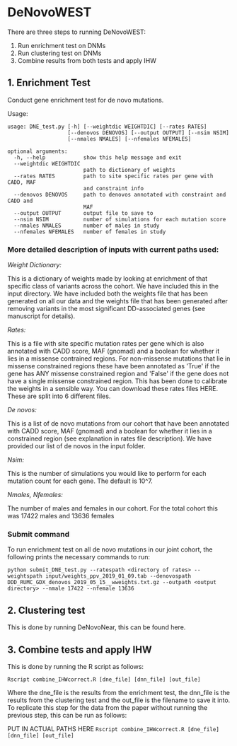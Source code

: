 
# DeNovoWEST

There are three steps to running DeNovoWEST:
1. Run enrichment test on DNMs
2. Run clustering test on DNMs
3. Combine results from both tests and apply IHW

## 1. Enrichment Test
Conduct gene enrichment test for de novo mutations.

Usage:
```
usage: DNE_test.py [-h] [--weightdic WEIGHTDIC] [--rates RATES]
                   [--denovos DENOVOS] [--output OUTPUT] [--nsim NSIM] 
                   [--nmales NMALES] [--nfemales NFEMALES]

optional arguments:
  -h, --help            show this help message and exit
  --weightdic WEIGHTDIC
                        path to dictionary of weights 
  --rates RATES         path to site specific rates per gene with CADD, MAF
                        and constraint info
  --denovos DENOVOS     path to denovos annotated with constraint and CADD and
                        MAF
  --output OUTPUT       output file to save to
  --nsim NSIM           number of simulations for each mutation score
  --nmales NMALES       number of males in study
  --nfemales NFEMALES   number of females in study
```
### More detailed description of inputs with current paths used:

*Weight Dictionary:* 

This is a dictionary of weights made by looking at enrichment of that specific class of variants across the cohort. We have included this in the input directory. We have included both the weights file that has been generated on all our data and the weights file that has been generated after removing variants in the most significant DD-associated genes (see manuscript for details). 

*Rates:*

This is a file with site specific mutation rates per gene which is also annotated with CADD score, MAF (gnomad) and a boolean for whether it lies in a missense contrained regions. For non-missense mutations that lie in missense constrained regions these have been annotated as 'True' if the gene has ANY missense constrained region and 'False' if the gene does not have a single missense constrained region. This has been done to calibrate the weights in a sensible way.
You can download these rates files HERE. These are split into 6 different files. 

*De novos:*

This is a list of de novo mutations from our cohort that have been annotated with CADD score, MAF (gnomad) and a boolean for whether it lies in a constrained region (see explanation in rates file description). We have provided our list of de novos in the input folder.

*Nsim:*

This is the number of simulations you would like to perform for each mutation count for each gene. The default is 10^7.

*Nmales, Nfemales:*

The number of males and females in our cohort. For the total cohort this was 17422 males and 13636 females

### Submit command
To run enrichment test on all de novo mutations in our joint cohort, the following prints the necessary commands to run:

```python submit_DNE_test.py --ratespath <directory of rates> --weightspath input/weights_ppv_2019_01_09.tab --denovospath  DDD_RUMC_GDX_denovos_2019_05_15__wweights.txt.gz --outpath <output directory> --nmale 17422 --nfemale 13636```


## 2. Clustering test

This is done by running DeNovoNear, this can be found here.

## 3. Combine tests and apply IHW

This is done by running the R script as follows:

``` Rscript combine_IHWcorrect.R [dne_file] [dnn_file] [out_file] ```

Where the dne_file is the results from the enrichment test, the dnn_file is the results from the clustering test and the out_file is the filename to save it into. To replicate this step for the data from the paper without running the previous step, this can be run as follows:

PUT IN ACTUAL PATHS HERE
``` Rscript combine_IHWcorrect.R [dne_file] [dnn_file] [out_file] ```



